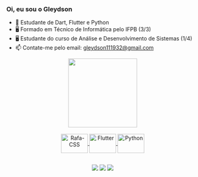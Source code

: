 ### Oi, eu sou o Gleydson

- 🌱 Estudante de Dart, Flutter e Python 
- 🖥️ Formado em Técnico de Informática pelo IFPB (3/3)
- 🖥️ Estudante do curso de Análise e Desenvolvimento de Sistemas (1/4)
- 📫 Contate-me pelo email: gleydson111932@gmail.com

<div align="center">
  <a href="https://github.com/gleydsonbruno">
    <img height="180em" src="https://github-readme-stats.vercel.app/api?username=gleydsonbruno&show_icons=true&theme=dark&include_all_commits=true&count_private=true"/  
</div>

<div style="display: inline_block"><br>
  <img align="center" alt="Rafa-CSS" height="50" width="70" src="https://cdn.jsdelivr.net/gh/devicons/devicon/icons/dart/dart-original.svg"> 
  <img align="center" alt="Flutter" height="50" width="70" src="https://cdn.jsdelivr.net/gh/devicons/devicon/icons/flutter/flutter-original.svg">
  <img align="center" alt="Python" height="50" width="70" src="https://cdn.jsdelivr.net/gh/devicons/devicon/icons/python/python-original.svg">
</div>

##

<div> 
  <a href="https://instagram.com/ogleydsonbruno" target="_blank"><img src="https://img.shields.io/badge/-Instagram-%23E4405F?style=for-the-badge&logo=instagram&logoColor=white" target="_blank"></a> 
  <a href = "mailto:gleydson111932@gmail.com"><img src="https://img.shields.io/badge/-Gmail-%23333?style=for-the-badge&logo=gmail&logoColor=white" target="_blank"></a>
</a> 
  <a href = "https://www.linkedin.com/in/gleydsonbruno/"><img src="https://custom-icon-badges.demolab.com/badge/LinkedIn-0A66C2?logo=linkedin-white&logoColor=fff" target="_blank"></a>
<div>
